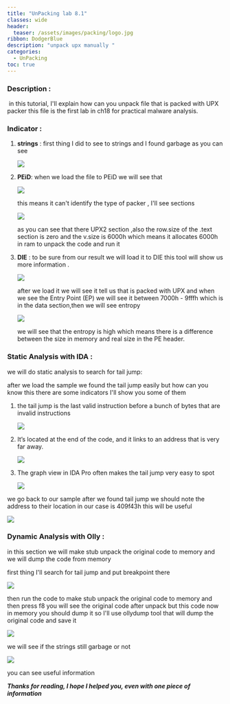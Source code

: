 ```yaml
---
title: "UnPacking lab 8.1"
classes: wide
header:
  teaser: /assets/images/packing/logo.jpg
ribbon: DodgerBlue
description: "unpack upx manually "
categories:
  - UnPacking
toc: true
---
```


### Description :

​	in this tutorial, I'll explain how can you unpack file that is packed with UPX packer this file is the first lab in ch18 for practical malware analysis.

### Indicator :

1. **strings** : first thing I did to see to strings and I found garbage as you can see 

   ![](/assets/images/packing/1.PNG)

2. **PEiD**: when we load the file to PEiD we will see that 

   ![](/assets/images/packing/2.png)

   this means it can't identify the type of packer , I'll see sections 

   ![](/assets/images/packing/3.png)

   as you can see that there UPX2 section ,also the row.size of the .text section is zero and the v.size is 6000h which means it allocates 6000h in ram to unpack the code and run it 

3. **DIE** : to be sure from our result we will load it to DIE this tool will show us more information .

   ![](/assets/images/packing/4.png)

   after we load it we will see it tell us that is packed with UPX and when we see the Entry Point (EP) we will see it between 7000h - 9fffh which is in the data section,then we will see entropy 

   ![](/assets/images/packing/5.png)

    we will see that the entropy is high which means there is a difference between the size in memory and real size in the PE header.



### Static Analysis with IDA :

we will do static analysis to search for tail jump:

after we load the sample we found the tail jump easily but how can you know this there are some indicators I'll show you some of them 

1. the tail jump is the last valid instruction before a bunch of bytes that are invalid instructions

   ![](/assets/images/packing/7.png)

2. It’s located at the end of the code, and it links to an address that is very far away. 

   ![](/assets/images/packing/8.png)

3. The graph view in IDA Pro often makes the tail jump very easy to spot

   ![](/assets/images/packing/9.png)

we go back to our sample after we found tail jump we should note the address to their location in our case is 409f43h this will be useful

![](/assets/images/packing/10.png)



### Dynamic Analysis with Olly :

in this section we will make stub unpack the original code to memory and we will dump the code from memory 

first thing I'll search for tail jump and put breakpoint there 

![](/assets/images/packing/11.png)

then run the code to make stub unpack the original code to memory and then press f8 you will see the original code after unpack but this code now in memory you should dump it so I'll use ollydump tool that will dump the original code and save it 

![](/assets/images/packing/12.png)

we will see if the strings still garbage or not 

![](/assets/images/packing/13.png)

you can see useful information 

***Thanks for reading, I hope I helped you, even with one piece of information***





